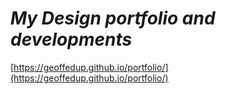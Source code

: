 

# ***My Design portfolio and developments***
[https://geoffedup.github.io/portfolio/](https://geoffedup.github.io/portfolio/)
